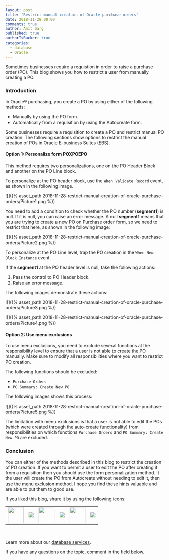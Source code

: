 ```yaml
---
layout: post
title: "Restrict manual creation of Oracle purchase orders"
date: 2018-11-28 00:00
comments: true
author: Amit Garg
published: true
authorIsRacker: true
categories:
  - database
  - Oracle
---
```


Sometimes businesses require a requistion in order to raise a purchase order
(PO). This blog shows you how to restrict a user from manually creating a PO.

<!-- more -->

### Introduction

In Oracle&reg; purchasing, you create a PO by using either of the following
methods:

- Manually by using the PO form.
- Automatically from a requisition by using the Autocreate form.

Some businesses require a requisition to create a PO and restrict manual PO
creation. The following sections show options to restrict the manual creation
of POs in Oracle E-business Suites (EBS).

#### Option 1: Personalize form POXPOEPO

This method requires two personalizations, one on the PO Header Block and
another on the PO Line block.

To personalize at the PO header block, use the `When Validate Record` event, as
shown in the following image.

![]({% asset_path 2018-11-28-restrict-manual-creation-of-oracle-purchase-orders/Picture1.png %})

You need to add a condition to check whether the PO number (**segment1**) is
null. If it is null, you can raise an error message. A null **segment1** means
that you are trying to create a new PO on Purchase order form, so we need to
restrict that here, as shown in the following image:

![]({% asset_path 2018-11-28-restrict-manual-creation-of-oracle-purchase-orders/Picture2.png %})

To personalize at the PO Line level, trap the PO creation in the
`When New Block Instance` event.

If the **segment1** at the PO header level is null, take the following actions:

1.	Pass the control to PO Header block.
2.	Raise an error message.

The following images demonstrate these actions:

![]({% asset_path 2018-11-28-restrict-manual-creation-of-oracle-purchase-orders/Picture3.png %})

![]({% asset_path 2018-11-28-restrict-manual-creation-of-oracle-purchase-orders/Picture4.png %})

#### Option 2: Use menu exclusions

To use menu exclusions, you need to exclude several functions at the
responsibility level to ensure that a user is not able to create the PO manually.
Make sure to modify all responsibilities where you want to restrict PO creation.

The following functions should be excluded:

-	`Purchase Orders`
-	`PO Summary: Create New PO`

The following images shows this process:

![]({% asset_path 2018-11-28-restrict-manual-creation-of-oracle-purchase-orders/Picture5.png %})

The limitation with menu exclusions is that a user is not able to edit the POs
(which were created through the auto-create functionality) from responsibilities
on which functions `Purchase Orders` and `PO Summary: Create New PO` are excluded.

### Conclusion

You can either of the methods described in this blog to restrict the creation of
PO creation. If you want to permit a user to edit the PO after creating it from
a requisition then you should use the form personalization method. It the user
will create the PO from Autocreate without needing to edit it, then use the menu
exclusion method. I hope you find these hints valuable and are able to put them
to good use.

<table>
  <tr>If you liked this blog, share it by using the following icons:</tr>
  <tr>
   <td>
       <img src="{% asset_path line-tile.png %}" width=50 >
    </td>
    <td>
      <a href="https://twitter.com/home?status=https%3A//developer.rackspace.com/blog/restrict-manual-creation-of-oracle-purchase-orders/">
        <img src="{% asset_path shareT.png %}">
      </a>
    </td>
    <td>
       <img src="{% asset_path line-tile.png %}" width=50 >
    </td>
    <td>
      <a href="https://www.facebook.com/sharer/sharer.php?u=https%3A//developer.rackspace.com/blog/restrict-manual-creation-of-oracle-purchase-orders/">
        <img src="{% asset_path shareFB.png %}">
      </a>
    </td>
    <td>
       <img src="{% asset_path line-tile.png %}" width=50 >
    </td>
    <td>
      <a href="https://www.linkedin.com/shareArticle?mini=true&url=https%3A//developer.rackspace.com/blog/restrict-manual-creation-of-oracle-purchase-orders&summary=&source=">
        <img src="{% asset_path shareL.png %}">
      </a>
    </td>
  </tr>
</table>

</br>

Learn more about our [database services](https://www.rackspace.com/dba-services).

If you have any questions on the topic, comment in the field below.

